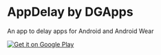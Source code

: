 # AppDelay by DGApps
An app to delay apps for Android and Android Wear

<a href="https://play.google.com/store/apps/details?id=com.daniel.apps.appdelay&utm_source=global_co&utm_medium=prtnr&utm_content=Mar2515&utm_campaign=PartBadge&pcampaignid=MKT-Other-global-all-co-prtnr-py-PartBadge-Mar2515-1"><img alt="Get it on Google Play" src="https://play.google.com/intl/en_us/badges/images/generic/en-play-badge.png" /></a>
